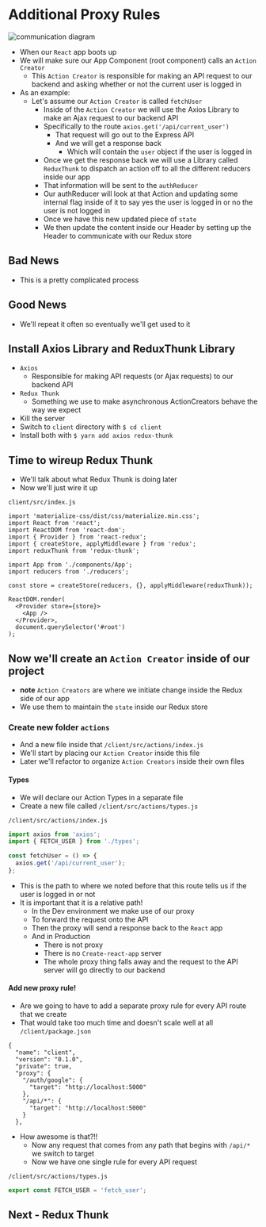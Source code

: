 # Additional Proxy Rules
![communication diagram](https://i.imgur.com/9mniQuE.png)

* When our `React` app boots up
* We will make sure our App Component (root component) calls an `Action Creator`
    - This `Action Creator` is responsible for making an API request to our backend and asking whether or not the current user is logged in
* As an example:
    - Let's assume our `Action Creator` is called `fetchUser`
        + Inside of the `Action Creator` we will use the Axios Library to make an Ajax request to our backend API
        + Specifically to the route `axios.get('/api/current_user')` 
            * That request will go out to the Express API
            * And we will get a response back
                - Which will contain the `user` object if the user is logged in
        + Once we get the response back we will use a Library called `ReduxThunk` to dispatch an action off to all the different reducers inside our app
        + That information will be sent to the `authReducer`
        + Our authReducer will look at that Action and updating some internal flag inside of it to say yes the user is logged in or no the user is not logged in
        + Once we have this new updated piece of `state`
        + We then update the content inside our Header by setting up the Header to communicate with our Redux store

## Bad News
* This is a pretty complicated process

## Good News
* We'll repeat it often so eventually we'll get used to it

## Install Axios Library and ReduxThunk Library
* `Axios`
    - Responsible for making API requests (or Ajax requests) to our backend API
* `Redux Thunk`
    - Something we use to make asynchronous ActionCreators behave the way we expect
* Kill the server
* Switch to `client` directory with `$ cd client`
* Install both with `$ yarn add axios redux-thunk`

## Time to wireup Redux Thunk
* We'll talk about what Redux Thunk is doing later
* Now we'll just wire it up

`client/src/index.js`

```
import 'materialize-css/dist/css/materialize.min.css';
import React from 'react';
import ReactDOM from 'react-dom';
import { Provider } from 'react-redux';
import { createStore, applyMiddleware } from 'redux';
import reduxThunk from 'redux-thunk';

import App from './components/App';
import reducers from './reducers';

const store = createStore(reducers, {}, applyMiddleware(reduxThunk));

ReactDOM.render(
  <Provider store={store}>
    <App />
  </Provider>,
  document.querySelector('#root')
);
```

## Now we'll create an `Action Creator` inside of our project
* **note** `Action Creators` are where we initiate change inside the Redux side of our app
* We use them to maintain the `state` inside our Redux store

### Create new folder `actions`
* And a new file inside that `/client/src/actions/index.js`
* We'll start by placing our `Action Creator` inside this file
* Later we'll refactor to organize `Action Creators` inside their own files

#### Types
* We will declare our Action Types in a separate file
* Create a new file called `/client/src/actions/types.js`

`/client/src/actions/index.js`

```js
import axios from 'axios';
import { FETCH_USER } from './types';

const fetchUser = () => {
  axios.get('/api/current_user');
};
```

* This is the path to where we noted before that this route tells us if the user is logged in or not
* It is important that it is a relative path!
    - In the Dev environment we make use of our proxy
    - To forward the request onto the API
    - Then the proxy will send a response back to the `React` app
    - And in Production
        + There is not proxy
        + There is no `Create-react-app` server
        + The whole proxy thing falls away and the request to the API server will go directly to our backend

#### Add new proxy rule!
* Are we going to have to add a separate proxy rule for every API route that we create
* That would take too much time and doesn't scale well at all
`/client/package.json`

```
{
  "name": "client",
  "version": "0.1.0",
  "private": true,
  "proxy": {
    "/auth/google": {
      "target": "http://localhost:5000"
    },
    "/api/*": {
      "target": "http://localhost:5000"
    }
  },
```

* How awesome is that?!!
    - Now any request that comes from any path that begins with `/api/*` we switch to target
    - Now we have one single rule for every API request

`/client/src/actions/types.js`

```js
export const FETCH_USER = 'fetch_user';
```

## Next - Redux Thunk
